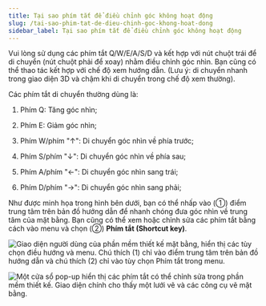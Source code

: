 ```yaml
---
title: Tại sao phím tắt để điều chỉnh góc không hoạt động
slug: /tai-sao-phim-tat-de-dieu-chinh-goc-khong-hoat-dong
sidebar_label: Tại sao phím tắt để điều chỉnh góc không hoạt động
---
```


Vui lòng sử dụng các phím tắt Q/W/E/A/S/D và kết hợp với nút chuột trái để di chuyển (nút chuột phải để xoay) nhằm điều chỉnh góc nhìn. Bạn cũng có thể thao tác kết hợp với chế độ xem hướng dẫn. (Lưu ý: di chuyển nhanh trong giao diện 3D và chậm khi di chuyển trong chế độ xem thường).

Các phím tắt di chuyển thường dùng là:

1. Phím Q: Tăng góc nhìn;

2. Phím E: Giảm góc nhìn;

3. Phím W/phím "↑": Di chuyển góc nhìn về phía trước;

4. Phím S/phím "↓": Di chuyển góc nhìn về phía sau;

5. Phím A/phím "←": Di chuyển góc nhìn sang trái;

6. Phím D/phím "→": Di chuyển góc nhìn sang phải;

Như được minh họa trong hình bên dưới, bạn có thể nhấp vào (①) điểm trung tâm trên bản đồ hướng dẫn để nhanh chóng đưa góc nhìn về trung tâm của mặt bằng. Bạn cũng có thể xem hoặc chỉnh sửa các phím tắt bằng cách vào menu và chọn (②) **Phím tắt (Shortcut key)**.

![Giao diện người dùng của phần mềm thiết kế mặt bằng, hiển thị các tùy chọn điều hướng và menu. Chú thích (1) chỉ vào điểm trung tâm trên bản đồ hướng dẫn và chú thích (2) chỉ vào tùy chọn Phím tắt trong menu.](https://storage.googleapis.com/jegavn_kb/image_jegavn/129.1.png)

![Một cửa sổ pop-up hiển thị các phím tắt có thể chỉnh sửa trong phần mềm thiết kế. Giao diện chính cho thấy một lưới vẽ và các công cụ vẽ mặt bằng.](https://storage.googleapis.com/jegavn_kb/image_jegavn/129.2.png)